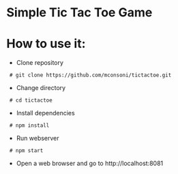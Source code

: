 
# Simple Tic Tac Toe Game

# How to use it:

- Clone repository 

` # git clone https://github.com/mconsoni/tictactoe.git`

- Change directory 

` # cd tictactoe`

- Install dependencies

` # npm install`

- Run webserver

` # npm start`

- Open a web browser and go to http://localhost:8081
